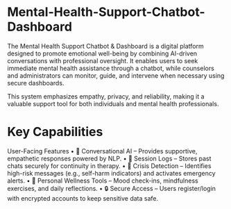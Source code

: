 # Mental-Health-Support-Chatbot-Dashboard

The Mental Health Support Chatbot & Dashboard is a digital platform designed to promote emotional well-being by combining AI-driven conversations with professional oversight.
It enables users to seek immediate mental health assistance through a chatbot, while counselors and administrators can monitor, guide, and intervene when necessary using secure dashboards.

This system emphasizes empathy, privacy, and reliability, making it a valuable support tool for both individuals and mental health professionals.

# Key Capabilities
User-Facing Features
 • 💬 Conversational AI – Provides supportive, empathetic responses powered by NLP.
 • 📝 Session Logs – Stores past chats securely for continuity in therapy.
 • 🚨 Crisis Detection – Identifies high-risk messages (e.g., self-harm indicators) and activates emergency alerts.
 • 🎯 Personal Wellness Tools – Mood check-ins, mindfulness exercises, and daily reflections.
 • 🔒 Secure Access – Users register/login with encrypted accounts to keep sensitive data safe.


